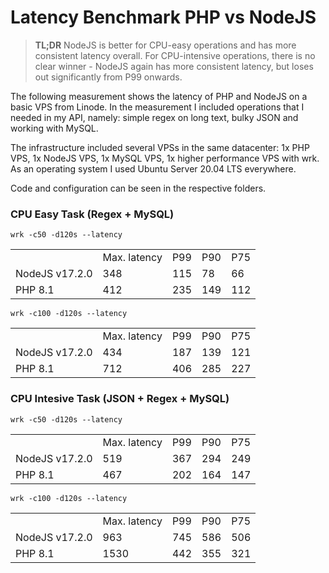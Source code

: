 # Latency Benchmark PHP vs NodeJS
> __TL;DR__ NodeJS is better for CPU-easy operations and has more consistent latency overall. For CPU-intensive operations, there is no clear winner - NodeJS again has more consistent latency, but loses out significantly from P99 onwards.

The following measurement shows the latency of PHP and NodeJS on a basic VPS from Linode. In the measurement I included operations that I needed in my API, namely: simple regex on long text, bulky JSON and working with MySQL.

The infrastructure included several VPSs in the same datacenter: 1x PHP VPS, 1x NodeJS VPS, 1x MySQL VPS, 1x higher performance VPS with wrk. As an operating system I used Ubuntu Server 20.04 LTS everywhere.

Code and configuration can be seen in the respective folders.

### CPU Easy Task (Regex + MySQL)
`wrk -c50 -d120s --latency`
<table>
    <tr>
        <td></td>
        <td>Max. latency</td>
        <td>P99</td>
        <td>P90</td>
        <td>P75</td>
    </tr>
    <tr>
        <td>NodeJS v17.2.0</td>
        <td>348</td>
        <td>115</td>
        <td>78</td>
        <td>66</td>
    </tr>
    <tr>
        <td>PHP 8.1</td>
        <td>412</td>
        <td>235</td>
        <td>149</td>
        <td>112</td>
    </tr>
</table>

`wrk -c100 -d120s --latency`
<table>
    <tr>
        <td></td>
        <td>Max. latency</td>
        <td>P99</td>
        <td>P90</td>
        <td>P75</td>
    </tr>
    <tr>
        <td>NodeJS v17.2.0</td>
        <td>434</td>
        <td>187</td>
        <td>139</td>
        <td>121</td>
    </tr>
    <tr>
        <td>PHP 8.1</td>
        <td>712</td>
        <td>406</td>
        <td>285</td>
        <td>227</td>
    </tr>
</table>

### CPU Intesive Task (JSON + Regex + MySQL)
`wrk -c50 -d120s --latency`
<table>
    <tr>
        <td></td>
        <td>Max. latency</td>
        <td>P99</td>
        <td>P90</td>
        <td>P75</td>
    </tr>
    <tr>
        <td>NodeJS v17.2.0</td>
        <td>519</td>
        <td>367</td>
        <td>294</td>
        <td>249</td>
    </tr>
    <tr>
        <td>PHP 8.1</td>
        <td>467</td>
        <td>202</td>
        <td>164</td>
        <td>147</td>
    </tr>
</table>

`wrk -c100 -d120s --latency`
<table>
    <tr>
        <td></td>
        <td>Max. latency</td>
        <td>P99</td>
        <td>P90</td>
        <td>P75</td>
    </tr>
    <tr>
        <td>NodeJS v17.2.0</td>
        <td>963</td>
        <td>745</td>
        <td>586</td>
        <td>506</td>
    </tr>
    <tr>
        <td>PHP 8.1</td>
        <td>1530</td>
        <td>442</td>
        <td>355</td>
        <td>321</td>
    </tr>
</table>